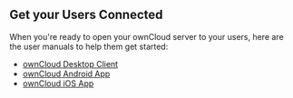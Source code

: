 ## Get your Users Connected

When you're ready to open your ownCloud server to your users, here are the user manuals to help them get started:

* [ownCloud Desktop Client](https://doc.owncloud.com/desktop/latest/)
* [ownCloud Android App](https://doc.owncloud.com/android/)
* [ownCloud iOS App](https://doc.owncloud.com/ios/)
